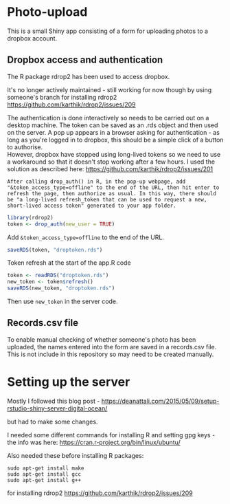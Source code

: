 # Photo-upload

This is a small Shiny app consisting of a form for uploading photos to a
dropbox account.

## Dropbox access and authentication

The R package rdrop2 has been used to access dropbox.

It's no longer actively maintained - still working for now though by using someone's branch
for installing rdrop2
https://github.com/karthik/rdrop2/issues/209 

The authentication is done interactively so needs to be carried out on a
desktop machine. The token can be saved as an .rds object and then used
on the server. A pop up appears in a browser asking for authentication -
as long as you're logged in to dropbox, this should be a simple click of
a button to authorise.\
However, dropbox have stopped using long-lived tokens so we need to use
a workaround so that it doesn't stop working after a few hours. I used
the solution as described here:
<https://github.com/karthik/rdrop2/issues/201>

`After calling drop_auth() in R, in the pop-up webpage, add "&token_access_type=offline" to the end of the URL, then hit enter to refresh the page, then authorize as usual. In this way, there should be "a long-lived refresh_token that can be used to request a new, short-lived access token" generated to your app folder.`

``` r
library(rdrop2)
token <- drop_auth(new_user = TRUE)
```

Add `&token_access_type=offline` to the end of the URL.

``` r
saveRDS(token, "droptoken.rds")
```

Token refresh at the start of the app.R code

``` r
token <- readRDS("droptoken.rds")
new_token <- token$refresh()
saveRDS(new_token, "droptoken.rds")
```

Then use `new_token` in the server code.

## Records.csv file

To enable manual checking of whether someone's photo has been uploaded,
the names entered into the form are saved in a records.csv file. This is
not include in this repository so may need to be created manually.

# Setting up the server

Mostly I followed this blog post - https://deanattali.com/2015/05/09/setup-rstudio-shiny-server-digital-ocean/

but had to make some changes.

I needed some different commands for installing R and setting gpg keys - the info was here:
https://cran.r-project.org/bin/linux/ubuntu/ 

Also needed these before installing R packages:
```
sudo apt-get install make
sudo apt-get install gcc
sudo apt-get install g++
```
for installing rdrop2
https://github.com/karthik/rdrop2/issues/209 

